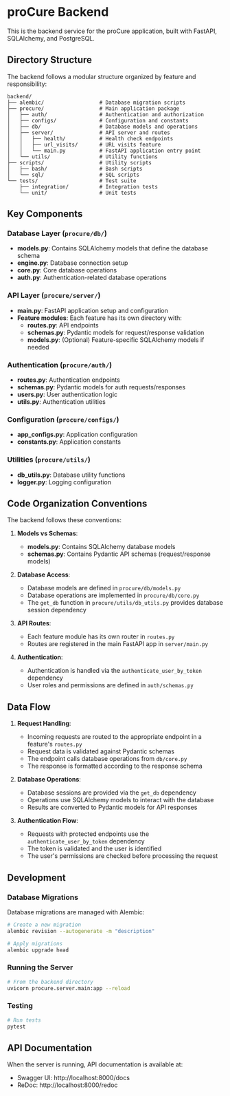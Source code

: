 # proCure Backend

This is the backend service for the proCure application, built with FastAPI, SQLAlchemy, and PostgreSQL.

## Directory Structure

The backend follows a modular structure organized by feature and responsibility:

```
backend/
├── alembic/                  # Database migration scripts
├── procure/                  # Main application package
│   ├── auth/                 # Authentication and authorization
│   ├── configs/              # Configuration and constants
│   ├── db/                   # Database models and operations
│   ├── server/               # API server and routes
│   │   ├── health/           # Health check endpoints
│   │   ├── url_visits/       # URL visits feature
│   │   └── main.py           # FastAPI application entry point
│   └── utils/                # Utility functions
├── scripts/                  # Utility scripts
│   ├── bash/                 # Bash scripts
│   └── sql/                  # SQL scripts
└── tests/                    # Test suite
    ├── integration/          # Integration tests
    └── unit/                 # Unit tests
```

## Key Components

### Database Layer (`procure/db/`)

- **models.py**: Contains SQLAlchemy models that define the database schema
- **engine.py**: Database connection setup
- **core.py**: Core database operations
- **auth.py**: Authentication-related database operations

### API Layer (`procure/server/`)

- **main.py**: FastAPI application setup and configuration
- **Feature modules**: Each feature has its own directory with:
  - **routes.py**: API endpoints
  - **schemas.py**: Pydantic models for request/response validation
  - **models.py**: (Optional) Feature-specific SQLAlchemy models if needed

### Authentication (`procure/auth/`)

- **routes.py**: Authentication endpoints
- **schemas.py**: Pydantic models for auth requests/responses
- **users.py**: User authentication logic
- **utils.py**: Authentication utilities

### Configuration (`procure/configs/`)

- **app_configs.py**: Application configuration
- **constants.py**: Application constants

### Utilities (`procure/utils/`)

- **db_utils.py**: Database utility functions
- **logger.py**: Logging configuration

## Code Organization Conventions

The backend follows these conventions:

1. **Models vs Schemas**:
   - **models.py**: Contains SQLAlchemy database models
   - **schemas.py**: Contains Pydantic API schemas (request/response models)

2. **Database Access**:
   - Database models are defined in `procure/db/models.py`
   - Database operations are implemented in `procure/db/core.py`
   - The `get_db` function in `procure/utils/db_utils.py` provides database session dependency

3. **API Routes**:
   - Each feature module has its own router in `routes.py`
   - Routes are registered in the main FastAPI app in `server/main.py`

4. **Authentication**:
   - Authentication is handled via the `authenticate_user_by_token` dependency
   - User roles and permissions are defined in `auth/schemas.py`

## Data Flow

1. **Request Handling**:
   - Incoming requests are routed to the appropriate endpoint in a feature's `routes.py`
   - Request data is validated against Pydantic schemas
   - The endpoint calls database operations from `db/core.py`
   - The response is formatted according to the response schema

2. **Database Operations**:
   - Database sessions are provided via the `get_db` dependency
   - Operations use SQLAlchemy models to interact with the database
   - Results are converted to Pydantic models for API responses

3. **Authentication Flow**:
   - Requests with protected endpoints use the `authenticate_user_by_token` dependency
   - The token is validated and the user is identified
   - The user's permissions are checked before processing the request

## Development

### Database Migrations

Database migrations are managed with Alembic:

```bash
# Create a new migration
alembic revision --autogenerate -m "description"

# Apply migrations
alembic upgrade head
```

### Running the Server

```bash
# From the backend directory
uvicorn procure.server.main:app --reload
```

### Testing

```bash
# Run tests
pytest
```

## API Documentation

When the server is running, API documentation is available at:
- Swagger UI: http://localhost:8000/docs
- ReDoc: http://localhost:8000/redoc
